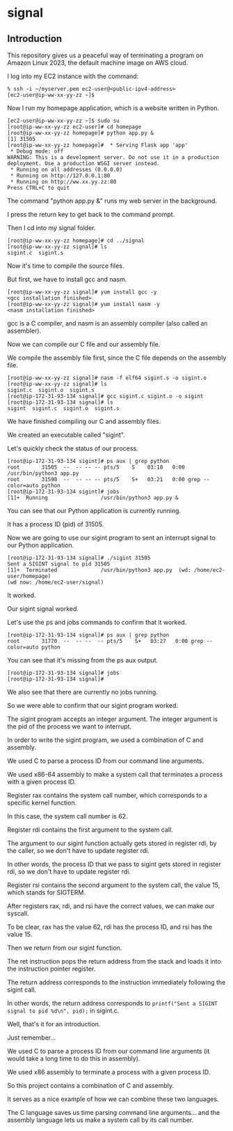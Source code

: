 # signal

## Introduction

This repository gives us a peaceful way of terminating a program on Amazon Linux 2023, the default machine image on AWS cloud.

I log into my EC2 instance with the command:

    % ssh -i ~/myserver.pem ec2-user@<public-ipv4-address>
    [ec2-user@ip-ww-xx-yy-zz ~]$

Now I run my homepage application, which is a website written in Python.

    [ec2-user@ip-ww-xx-yy-zz ~]$ sudo su
    [root@ip-ww-xx-yy-zz ec2-user]# cd homepage
    [root@ip-ww-xx-yy-zz homepage]# python app.py &
    [1] 31505
    [root@ip-ww-xx-yy-zz homepage]#  * Serving Flask app 'app'
     * Debug mode: off
    WARNING: This is a development server. Do not use it in a production deployment. Use a production WSGI server instead.
     * Running on all addresses (0.0.0.0)
     * Running on http://127.0.0.1:80
     * Running on http://ww.xx.yy.zz:80
    Press CTRL+C to quit

The command "python app.py &" runs my web server in the background.

I press the return key to get back to the command prompt.

Then I cd into my signal folder.

    [root@ip-ww-xx-yy-zz homepage]# cd ../signal
    [root@ip-ww-xx-yy-zz signal]# ls
    sigint.c  sigint.s

Now it's time to compile the source files.

But first, we have to install gcc and nasm.

    [root@ip-ww-xx-yy-zz signal]# yum install gcc -y
    <gcc installation finished>
    [root@ip-ww-xx-yy-zz signal]# yum install nasm -y
    <nasm installation finished>

gcc is a C compiler, and nasm is an assembly compiler (also called an assembler).

Now we can compile our C file and our assembly file.

We compile the assembly file first, since the C file depends on the assembly file.

    [root@ip-ww-xx-yy-zz signal]# nasm -f elf64 sigint.s -o sigint.o
    [root@ip-ww-xx-yy-zz signal]# ls
    sigint.c  sigint.o  sigint.s
    [root@ip-172-31-93-134 signal]# gcc sigint.c sigint.o -o sigint
    [root@ip-172-31-93-134 signal]# ls
    sigint  sigint.c  sigint.o  sigint.s

We have finished compiling our C and assembly files.

We created an executable called "sigint".

Let's quickly check the status of our process.

    [root@ip-172-31-93-134 sigint]# ps aux | grep python
    root       31505  --  -- -- -- pts/5    S    03:18   0:00 /usr/bin/python3 app.py
    root       31590  --  -- -- -- pts/5    S+   03:21   0:00 grep --color=auto python
    [root@ip-172-31-93-134 sigint]# jobs
    [1]+  Running                 /usr/bin/python3 app.py &

You can see that our Python application is currently running.

It has a process ID (pid) of 31505.

Now we are going to use our sigint program to sent an interrupt signal to our Python application.

    [root@ip-172-31-93-134 signal]# ./sigint 31505
    Sent a SIGINT signal to pid 31505
    [1]+  Terminated              /usr/bin/python3 app.py  (wd: /home/ec2-user/homepage)
    (wd now: /home/ec2-user/signal)

It worked.

Our sigint signal worked.

Let's use the ps and jobs commands to confirm that it worked.

    [root@ip-172-31-93-134 signal]# ps aux | grep python
    root       31770  --  -- --  -- pts/5    S+   03:27   0:00 grep --color=auto python

You can see that it's missing from the ps aux output.

    [root@ip-172-31-93-134 signal]# jobs
    [root@ip-172-31-93-134 signal]#

We also see that there are currently no jobs running.

So we were able to confirm that our sigint program worked.

The sigint program accepts an integer argument. The integer argument is the pid of the process we want to interrupt.

In order to write the sigint program, we used a combination of C and assembly.

We used C to parse a process ID from our command line arguments.

We used x86-64 assembly to make a system call that terminates a process with a given process ID.

Register rax contains the system call number, which corresponds to a specific kernel function.

In this case, the system call number is 62.

Register rdi contains the first argument to the system call.

The argument to our sigint function actually gets stored in register rdi, by the caller, so we don't have to update register rdi.

In other words, the process ID that we pass to sigint gets stored in register rdi, so we don't have to update register rdi.

Register rsi contains the second argument to the system call, the value 15, which stands for SIGTERM.

After registers rax, rdi, and rsi have the correct values, we can make our syscall.

To be clear, rax has the value 62, rdi has the process ID, and rsi has the value 15.

Then we return from our sigint function.

The ret instruction pops the return address from the stack and loads it into the instruction pointer register.

The return address corresponds to the instruction immediately following the sigint call.

In other words, the return address corresponds to `printf("Sent a SIGINT signal to pid %d\n", pid);` in sigint.c.

Well, that's it for an introduction.

Just remember...

We used C to parse a process ID from our command line arguments (it would take a long time to do this in assembly).

We used x86 assembly to terminate a process with a given process ID.

So this project contains a combination of C and assembly.

It serves as a nice example of how we can combine these two languages.

The C language saves us time parsing command line arguments... and the assembly language lets us make a system call by its call number.
